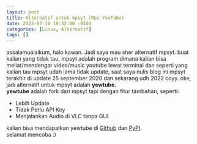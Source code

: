 ```yaml
---
layout: post
title: Alternatif untuk mpsyt (Mps-YouTube)
date: 2022-07-18 18:32:00 -0500
categories: [Linux, Alternatif]
tags: []
--- 
```

assalamualaikum, halo kawan. Jadi saya mau sher alternatif mpsyt.
buat kalian yang tidak tau, mpsyt adalah program dimana kalian bisa meliat/mendengar video/music youtube lewat terminal 
dan seperti yang kalian tau mpsyt udah lama tidak update,
saat saya nulis blog ini mpsyt terakhir di update 25 september 2020 dan sekarang udh 2022 coyy.
oke, jadi alternatif untuk mpsyt adalah **yewtube**.<br>
**yewtube** adalah fork dari mpsyt tapi dengan fitur tambahan, seperti:
- Lebih Update
- Tidak Perlu API Key
- Menjalankan Audio di VLC tanpa GUI

kalian bisa mendapatkan yewtube di [Github](https://github.com/iamtalhaasghar/yewtube/) dan [PyPI](https://pypi.org/project/yewtube/).<br>
selamat mencoba :)
